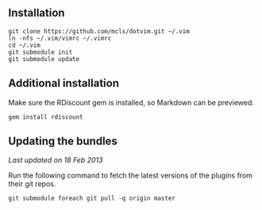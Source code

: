 ## Installation

    git clone https://github.com/mcls/dotvim.git ~/.vim
    ln -nfs ~/.vim/vimrc ~/.vimrc 
    cd ~/.vim
    git submodule init
    git submodule update

## Additional installation

Make sure the RDiscount gem is installed, so Markdown can be previewed.

    gem install rdiscount


## Updating the bundles

*Last updated on 18 Feb 2013*

Run the following command to fetch the latest versions of the plugins from their
git repos.

    git submodule foreach git pull -q origin master

